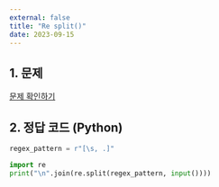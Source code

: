 ```yaml
---
external: false
title: "Re split()"
date: 2023-09-15
---
```


## 1. 문제

[문제 확인하기](https://www.hackerrank.com/challenges/re-split/problem?isFullScreen=true)

## 2. 정답 코드 (Python)

```python
regex_pattern = r"[\s, .]"

import re
print("\n".join(re.split(regex_pattern, input())))
```
